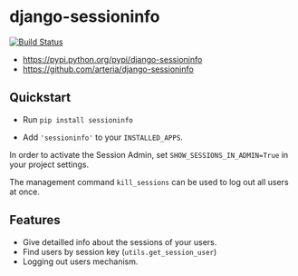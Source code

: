 # django-sessioninfo

[![Build Status](https://travis-ci.org/arteria/django-sessioninfo.svg?branch=master)](https://travis-ci.org/arteria/django-sessioninfo)

* https://pypi.python.org/pypi/django-sessioninfo
* https://github.com/arteria/django-sessioninfo 

## Quickstart

* Run `pip install sessioninfo`
 
* Add `'sessioninfo'` to your `INSTALLED_APPS`.

In order to activate the Session Admin, set `SHOW_SESSIONS_IN_ADMIN=True` in your project settings.

The management command `kill_sessions` can be used to log out all users at once.
 
## Features

* Give detailled info about the sessions of your users.
* Find users by session key (`utils.get_session_user`)
* Logging out users mechanism.


